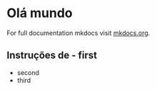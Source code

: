 # Olá mundo

For full documentation mkdocs visit [mkdocs.org](https://www.mkdocs.org).

## Instruções de - first
- second
- third
